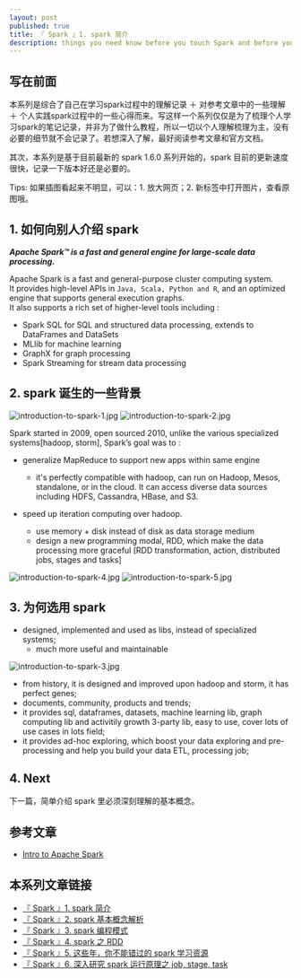 ```yaml
---
layout: post
published: true
title: 『 Spark 』1. spark 简介
description: things you need know before you touch Spark and before you decide to use spark in your next project.
---
```



## 写在前面

本系列是综合了自己在学习spark过程中的理解记录 ＋ 对参考文章中的一些理解 ＋ 个人实践spark过程中的一些心得而来。写这样一个系列仅仅是为了梳理个人学习spark的笔记记录，并非为了做什么教程，所以一切以个人理解梳理为主，没有必要的细节就不会记录了。若想深入了解，最好阅读参考文章和官方文档。

其次，本系列是基于目前最新的 spark 1.6.0 系列开始的，spark 目前的更新速度很快，记录一下版本好还是必要的。

Tips: 如果插图看起来不明显，可以：1. 放大网页；2. 新标签中打开图片，查看原图哦。


## 1. 如何向别人介绍 spark

***Apache Spark™ is a fast and general engine for large-scale data processing.***

Apache Spark is a fast and general-purpose cluster computing system.    
It provides high-level APIs in `Java, Scala, Python and R`, and an optimized engine that supports general execution graphs.    
It also supports a rich set of higher-level tools including :    

- Spark SQL for SQL and structured data processing, extends to DataFrames and DataSets    
- MLlib for machine learning    
- GraphX for graph processing    
- Spark Streaming for stream data processing    

## 2. spark 诞生的一些背景

![introduction-to-spark-1.jpg](../images/introduction-to-spark-1.jpg)
![introduction-to-spark-2.jpg](../images/introduction-to-spark-2.jpg)

Spark started in 2009, open sourced 2010, unlike the various specialized systems[hadoop, storm], Spark’s goal was to : 

- generalize MapReduce to support new apps within same engine
    + it's perfectly compatible with hadoop, can run on Hadoop, Mesos, standalone, or in the cloud. It can access diverse data sources including HDFS, Cassandra, HBase, and S3.

- speed up iteration computing over hadoop.
    + use memory + disk instead of disk as data storage medium
    + design a new programming modal, RDD, which make the data processing more graceful [RDD transformation, action, distributed jobs, stages and tasks]

![introduction-to-spark-4.jpg](../images/introduction-to-spark-4.jpg)
![introduction-to-spark-5.jpg](../images/introduction-to-spark-5.jpg)


## 3. 为何选用 spark


- designed, implemented and used as libs, instead of specialized systems;
    + much more useful and maintainable

![introduction-to-spark-3.jpg](../images/introduction-to-spark-3.jpg)

- from history, it is designed and improved upon hadoop and storm, it has perfect genes;
- documents, community, products and trends;
- it provides sql, dataframes, datasets, machine learning lib, graph computing lib and activitily growth 3-party lib, easy to use, cover lots of use cases in lots field;
- it provides ad-hoc exploring, which boost your data exploring and pre-processing and help you build your data ETL, processing job;

## 4. Next

下一篇，简单介绍 spark 里必须深刻理解的基本概念。

## 参考文章

- [Intro to Apache Spark](http://stanford.edu/~rezab/sparkclass/slides/itas_workshop.pdf)


## 本系列文章链接

- [『 Spark 』1. spark 简介 ](../introduction-to-spark)
- [『 Spark 』2. spark 基本概念解析 ](../spark-questions-concepts)
- [『 Spark 』3. spark 编程模式 ](../spark-programming-model)
- [『 Spark 』4. spark 之 RDD ](../spark-what-is-rdd)
- [『 Spark 』5. 这些年，你不能错过的 spark 学习资源 ](../spark-resouces-blogs-paper)
- [『 Spark 』6. 深入研究 spark 运行原理之 job, stage, task](deep-into-spark-exection-model)
